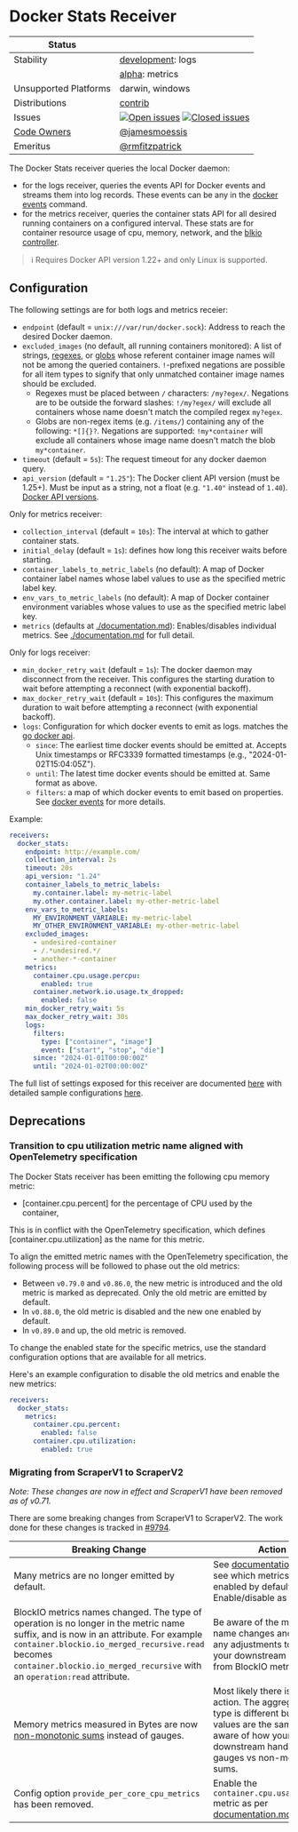 # Docker Stats Receiver

<!-- status autogenerated section -->
| Status        |           |
| ------------- |-----------|
| Stability     | [development]: logs   |
|               | [alpha]: metrics   |
| Unsupported Platforms | darwin, windows |
| Distributions | [contrib] |
| Issues        | [![Open issues](https://img.shields.io/github/issues-search/open-telemetry/opentelemetry-collector-contrib?query=is%3Aissue%20is%3Aopen%20label%3Areceiver%2Fdockerstats%20&label=open&color=orange&logo=opentelemetry)](https://github.com/open-telemetry/opentelemetry-collector-contrib/issues?q=is%3Aopen+is%3Aissue+label%3Areceiver%2Fdockerstats) [![Closed issues](https://img.shields.io/github/issues-search/open-telemetry/opentelemetry-collector-contrib?query=is%3Aissue%20is%3Aclosed%20label%3Areceiver%2Fdockerstats%20&label=closed&color=blue&logo=opentelemetry)](https://github.com/open-telemetry/opentelemetry-collector-contrib/issues?q=is%3Aclosed+is%3Aissue+label%3Areceiver%2Fdockerstats) |
| [Code Owners](https://github.com/open-telemetry/opentelemetry-collector-contrib/blob/main/CONTRIBUTING.md#becoming-a-code-owner)    | [@jamesmoessis](https://www.github.com/jamesmoessis) |
| Emeritus      | [@rmfitzpatrick](https://www.github.com/rmfitzpatrick) |

[development]: https://github.com/open-telemetry/opentelemetry-collector/blob/main/docs/component-stability.md#development
[alpha]: https://github.com/open-telemetry/opentelemetry-collector/blob/main/docs/component-stability.md#alpha
[contrib]: https://github.com/open-telemetry/opentelemetry-collector-releases/tree/main/distributions/otelcol-contrib
<!-- end autogenerated section -->

The Docker Stats receiver queries the local Docker daemon:
- for the logs receiver, queries the events API for Docker events and streams them into log records. These events
can be any in the [docker events](https://docs.docker.com/reference/cli/docker/system/events/) command.
- for the metrics receiver, queries the container stats API for all desired running containers on a configured interval. These stats are for container
resource usage of cpu, memory, network, and the
[blkio controller](https://www.kernel.org/doc/Documentation/cgroup-v1/blkio-controller.txt).

> :information_source: Requires Docker API version 1.22+ and only Linux is supported.

## Configuration

The following settings are for both logs and metrics receier:

- `endpoint` (default = `unix:///var/run/docker.sock`): Address to reach the desired Docker daemon.
- `excluded_images` (no default, all running containers monitored): A list of strings,
    [regexes](https://golang.org/pkg/regexp/), or [globs](https://github.com/gobwas/glob) whose referent container image
    names will not be among the queried containers. `!`-prefixed negations are possible for all item types to signify that
    only unmatched container image names should be excluded.
  - Regexes must be placed between `/` characters: `/my?egex/`.  Negations are to be outside the forward slashes:
    `!/my?egex/` will exclude all containers whose name doesn't match the compiled regex `my?egex`.
  - Globs are non-regex items (e.g. `/items/`) containing any of the following: `*[]{}?`.  Negations are supported:
    `!my*container` will exclude all containers whose image name doesn't match the blob `my*container`.
- `timeout` (default = `5s`): The request timeout for any docker daemon query.
- `api_version` (default = `"1.25"`): The Docker client API version (must be 1.25+). Must be input as a string, not a float (e.g. `"1.40"` instead of `1.40`). [Docker API versions](https://docs.docker.com/engine/api/).

Only for metrics receiver:
- `collection_interval` (default = `10s`): The interval at which to gather container stats.
- `initial_delay` (default = `1s`): defines how long this receiver waits before starting.
- `container_labels_to_metric_labels` (no default): A map of Docker container label names whose label values to use
as the specified metric label key.
- `env_vars_to_metric_labels` (no default): A map of Docker container environment variables whose values to use
as the specified metric label key.
- `metrics` (defaults at [./documentation.md](./documentation.md)): Enables/disables individual metrics. See [./documentation.md](./documentation.md) for full detail.

Only for logs receiver:
- `min_docker_retry_wait` (default = `1s`): The docker daemon may disconnect from the receiver. This configures the starting 
duration to wait before attempting a reconnect (with exponential backoff).
- `max_docker_retry_wait` (default = `10s`): This configures the maximum
  duration to wait before attempting a reconnect (with exponential backoff).
- `logs`: Configuration for which docker events to emit as logs. matches the [go docker api](https://github.com/moby/moby/blob/master/api/types/events/events.go#L131).
  - `since`: The earliest time docker events should be emitted at. Accepts Unix timestamps or RFC3339 formatted timestamps (e.g., "2024-01-02T15:04:05Z").
  - `until`: The latest time docker events should be emitted at. Same format as above.
  - `filters`: a map of which docker events to emit based on properties. See [docker events](https://docs.docker.com/reference/cli/docker/system/events/) for more details.

Example:

```yaml
receivers:
  docker_stats:
    endpoint: http://example.com/
    collection_interval: 2s
    timeout: 20s
    api_version: "1.24"
    container_labels_to_metric_labels:
      my.container.label: my-metric-label
      my.other.container.label: my-other-metric-label
    env_vars_to_metric_labels:
      MY_ENVIRONMENT_VARIABLE: my-metric-label
      MY_OTHER_ENVIRONMENT_VARIABLE: my-other-metric-label
    excluded_images:
      - undesired-container
      - /.*undesired.*/
      - another-*-container
    metrics: 
      container.cpu.usage.percpu:
        enabled: true
      container.network.io.usage.tx_dropped:
        enabled: false
    min_docker_retry_wait: 5s
    max_docker_retry_wait: 30s
    logs:
      filters:
        type: ["container", "image"]
        event: ["start", "stop", "die"]
      since: "2024-01-01T00:00:00Z"
      until: "2024-01-02T00:00:00Z"
```

The full list of settings exposed for this receiver are documented [here](./config.go)
with detailed sample configurations [here](./testdata/config.yaml).

## Deprecations

### Transition to cpu utilization metric name aligned with OpenTelemetry specification

The Docker Stats receiver has been emitting the following cpu memory metric:

- [container.cpu.percent] for the percentage of CPU used by the container,

This is in conflict with the OpenTelemetry specification,
which defines [container.cpu.utilization] as the name for this metric.

To align the emitted metric names with the OpenTelemetry specification,
the following process will be followed to phase out the old metrics:

- Between `v0.79.0` and `v0.86.0`, the new metric is introduced and the old metric is marked as deprecated.
  Only the old metric are emitted by default.
- In `v0.88.0`, the old metric is disabled and the new one enabled by default.
- In `v0.89.0` and up, the old metric is removed.

To change the enabled state for the specific metrics, use the standard configuration options that are available for all metrics.

Here's an example configuration to disable the old metrics and enable the new metrics:

```yaml
receivers:
  docker_stats:
    metrics:
      container.cpu.percent:
        enabled: false
      container.cpu.utilization:
        enabled: true

```

### Migrating from ScraperV1 to ScraperV2

*Note: These changes are now in effect and ScraperV1 have been removed as of v0.71.*

There are some breaking changes from ScraperV1 to ScraperV2. The work done for these changes is tracked in [#9794](https://github.com/open-telemetry/opentelemetry-collector-contrib/issues/9794).

| Breaking Change                     | Action                                                                  |
|-------------------------------------|-------------------------------------------------------------------------|
| Many metrics are no longer emitted by default. | See [documentation.md](./documentation.md) to see which metrics are enabled by default. Enable/disable as desired. |
| BlockIO metrics names changed. The type of operation is no longer in the metric name suffix, and is now in an attribute. For example `container.blockio.io_merged_recursive.read` becomes `container.blockio.io_merged_recursive` with an `operation:read` attribute. | Be aware of the metric name changes and make any adjustments to what your downstream expects from BlockIO metrics. |
| Memory metrics measured in Bytes are now [non-monotonic sums](https://github.com/open-telemetry/opentelemetry-specification/blob/main/specification/metrics/data-model.md#opentelemetry-protocol-data-model-consumer-recommendations) instead of gauges. | Most likely there is no action. The aggregation type is different but the values are the same. Be aware of how your downstream handles gauges vs non-monotonic sums. |
| Config option `provide_per_core_cpu_metrics` has been removed. | Enable the `container.cpu.usage.percpu` metric as per [documentation.md](./documentation.md). |
